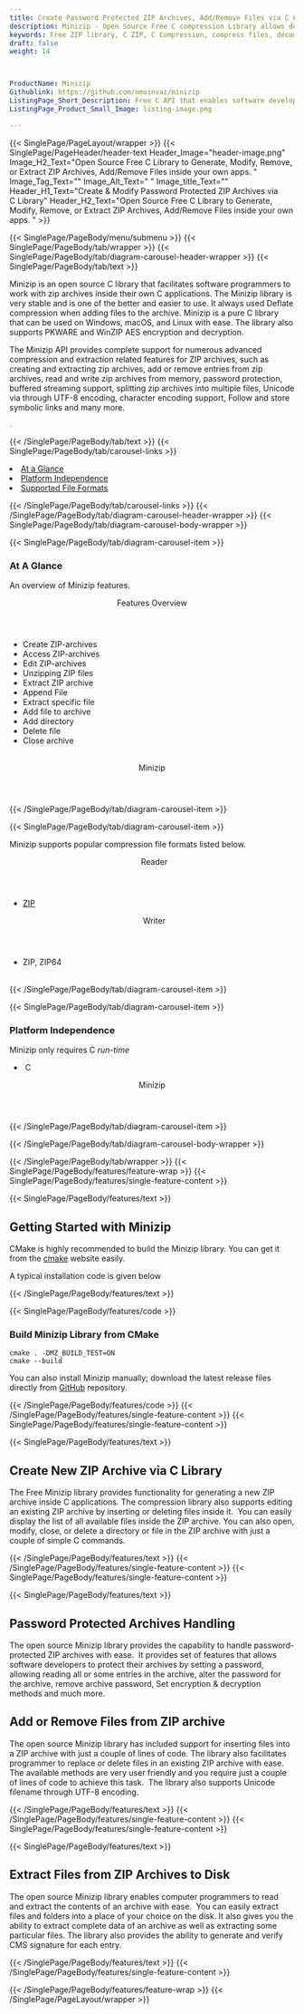 ```yaml
---
title: Create Password Protected ZIP Archives, Add/Remove Files via C Library
description: Minizip - Open Source Free C compression Library allows developer to create password protected ZIP archives, add or remove Files from ZIP Archives via C API.
keywords: Free ZIP library, C ZIP, C Compression, compress files, decompress files, ZIP C API, PHP compression Library, Open Source C Library, C Zip programming, create  zip archives, Opening zip archives, Modify ZIP archives, save archive to a file, List zip archive, password protected ZIP archives
draft: false
weight: 14



ProductName: Minizip
Githublink: https://github.com/nmoinvaz/minizip
ListingPage_Short_Description: Free C API that enables software developers to create and modify new ZIP archives, manage password protected ZIP archives, add/remove files in archives & more.
ListingPage_Product_Small_Image: listing-image.png 

---
```


{{< SinglePage/PageLayout/wrapper >}}
{{< SinglePage/PageHeader/header-text
Header_Image="header-image.png"
Image_H2_Text="Open Source Free C Library to Generate, Modify, Remove, or Extract ZIP Archives, Add/Remove Files inside your own apps. "
Image_Tag_Text=""
Image_Alt_Text=" "
Image_title_Text=""
Header_H1_Text="Create & Modify Password Protected ZIP Archives via C Library"
Header_H2_Text="Open Source Free C Library to Generate, Modify, Remove, or Extract ZIP Archives, Add/Remove Files inside your own apps. " >}}

{{< SinglePage/PageBody/menu/submenu >}}
{{< SinglePage/PageBody/tab/wrapper >}}
{{< SinglePage/PageBody/tab/diagram-carousel-header-wrapper >}}
{{< SinglePage/PageBody/tab/text >}}



<p>Minizip is an open source C library that facilitates software programmers to work with zip archives inside their own C applications. The Minizip library is very stable and is one of the better and easier to use. It always used Deflate compression when adding files to the archive. Minizip is a pure C library that can be used on Windows, macOS, and Linux with ease. The library also supports PKWARE and WinZIP AES encryption and decryption.</p>
<p>The Minizip API provides complete support for numerous advanced compression and extraction related features for ZIP archives, such as creating and extracting zip archives, add or remove entries from zip archives, read and write zip archives from memory, password protection, buffered streaming support, splitting zip archives into multiple files, Unicode via through UTF-8 encoding, character encoding support, Follow and store symbolic links and many more.</p>
<p><span style="font-size: 12.16px;">.</span></p>

{{< /SinglePage/PageBody/tab/text >}}
{{< SinglePage/PageBody/tab/carousel-links >}}

<li data-target="#diagramcarousel" data-slide-to="0"><a href="#">At a Glance</a></li>
<li data-target="#diagramcarousel" data-slide-to="2"><a href="#">Platform Independence</a></li>
<li data-target="#diagramcarousel" data-slide-to="1"><a class="activetab" href="#">Supported File Formats</a></li>


{{< /SinglePage/PageBody/tab/carousel-links >}}
{{< /SinglePage/PageBody/tab/diagram-carousel-header-wrapper >}}
{{< SinglePage/PageBody/tab/diagram-carousel-body-wrapper >}}

{{< SinglePage/PageBody/tab/diagram-carousel-item >}}
<h3>At A Glance</h3>
<p>An overview of Minizip features.</p>
<div class="diagram1 d1-poi">
<div class="d1-row">
<div class="d1-col d1-right"><header>Features Overview</header>
<ul>
<li>Create ZIP-archives</li>
<li>Access ZIP-archives</li>
<li>Edit ZIP-archives</li>
<li>Unzipping ZIP files</li>
<li>Extract ZIP archive</li>
<li>Append File</li>
<li>Extract specific file</li>
<li>Add file to archive</li>
<li>Add directory</li>
<li>Delete file</li>
<li>Close archive</li>
</ul>
</div>
</div>
<div class="d1-logo" style="border: none;">  <!--<img src='listing-image.png' alt="Compression APIs for .NET" />--><header>Minizip</header><footer><small></small></footer></div>
<!--/logo--></div>
<!--/diagram1-->
{{< /SinglePage/PageBody/tab/diagram-carousel-item >}}

{{< SinglePage/PageBody/tab/diagram-carousel-item >}}
<p>Minizip supports popular compression file formats listed below.</p>
<div class="diagram1 d2  d1-poi">
<div class="d1-row">
<div class="d1-col d1-left"><header><i class="fa fa-arrows-v "> </i> Reader</header>
<ul>
<li><a href="https://docs.fileformat.com/compression/zip/">ZIP</a></li>
</ul>
</div>
<!--/left-->
<div class="d1-col d1-right"><header><i class="fa  fa-long-arrow-down"> </i> Writer</header>
<ul>
<li>ZIP, ZIP64</li>
</ul>
</div>
<!--/right--></div>
<!--/row-->
<div class="d1-logo" style="border: none;"><br><footer><small></small></footer></div>
<!--/logo--></div>
<!--/diagram2-->
{{< /SinglePage/PageBody/tab/diagram-carousel-item >}}

{{< SinglePage/PageBody/tab/diagram-carousel-item >}}
<h3>Platform Independence</h3>
<p>Minizip only requires C<i class="fa fa-cubes"> run-time</i></p>
<div class="diagram1 d1-poi">
<div class="d1-row">
<ul>
<li class="d1-col d1-left"> C</li>
</ul>
<!--/right--></div>
<!--/row-->
<div class="d1-logo" style="border: none;"><!--<img src='listing-image.png' alt="Compression APIs for .NET" />--><header>Minizip</header><footer><small></small></footer></div>
<!--/logo--></div>
<!--/diagram2 -->
{{< /SinglePage/PageBody/tab/diagram-carousel-item >}}

{{< /SinglePage/PageBody/tab/diagram-carousel-body-wrapper >}}

{{< /SinglePage/PageBody/tab/wrapper >}}
{{< SinglePage/PageBody/features/feature-wrap >}}
{{< SinglePage/PageBody/features/single-feature-content >}}

{{< SinglePage/PageBody/features/text >}}
<h2 class="h2title">Getting Started with Minizip</h2>
<p>CMake is highly recommended to build the Minizip library. You can get it from the <a href="https://cmake.org">cmake</a> website easily.</p>
<p>A typical installation code is given below</p>
{{< /SinglePage/PageBody/features/text >}}

{{< SinglePage/PageBody/features/code >}}
<h3>Build Minizip Library from CMake</h3>
<pre><code class="html">cmake . -DMZ_BUILD_TEST=ON
cmake --build <br></code></pre>

<p>You can also install Minizip manually; download the latest release files directly from <a href="https://github.com/nmoinvaz/minizip">GitHub</a> repository.</p>

{{< /SinglePage/PageBody/features/code >}}
{{< /SinglePage/PageBody/features/single-feature-content >}}
{{< SinglePage/PageBody/features/single-feature-content >}}

{{< SinglePage/PageBody/features/text >}}
<h2 class="h2title">Create New ZIP Archive via C Library</h2>
<p>The Free Minizip library provides functionality for generating a new ZIP archive inside C applications. The compression library also supports editing an existing ZIP archive by inserting or deleting files inside it.  You can easily display the list of all available files inside the ZIP archive. You can also open, modify, close, or delete a directory or file in the ZIP archive with just a couple of simple C commands.</p>

{{< /SinglePage/PageBody/features/text >}}
{{< /SinglePage/PageBody/features/single-feature-content >}}
{{< SinglePage/PageBody/features/single-feature-content >}}

{{< SinglePage/PageBody/features/text >}}
<h2 class="h2title">Password Protected Archives Handling</h2>
<p>The open source Minizip library provides the capability to handle password-protected ZIP archives with ease.  It provides set of features that allows software developers to protect their archives by setting a password, allowing reading all or some entries in the archive, alter the password for the archive, remove archive password, Set encryption & decryption methods and much more.</p>
<h2 class="h2title">Add or Remove Files from ZIP archive</h2>
<p>The open source Minizip library has included support for inserting files into a ZIP archive with just a couple of lines of code. The library also facilitates programmer to replace or delete files in an existing ZIP archive with ease. The available methods are very user friendly and you require just a couple of lines of code to achieve this task.  The library also supports Unicode filename through UTF-8 encoding.</p>

{{< /SinglePage/PageBody/features/text >}}
{{< /SinglePage/PageBody/features/single-feature-content >}}
{{< SinglePage/PageBody/features/single-feature-content >}}

{{< SinglePage/PageBody/features/text >}}
<h2 class="h2title">Extract Files from ZIP Archives to Disk</h2>
<p>The open source Minizip library enables computer programmers to read and extract the contents of an archive with ease.  You can easily extract files and folders into a place of your choice on the disk. It also gives you the ability to extract complete data of an archive as well as extracting some particular files. The library also provides the ability to generate and verify CMS signature for each entry.</p>

{{< /SinglePage/PageBody/features/text >}}
{{< /SinglePage/PageBody/features/single-feature-content >}}

{{< /SinglePage/PageBody/features/feature-wrap >}}
{{< /SinglePage/PageLayout/wrapper >}}